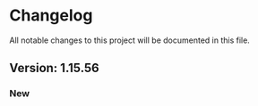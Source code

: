# Changelog

All notable changes to this project will be documented in this file.

## Version: 1.15.56

### New



